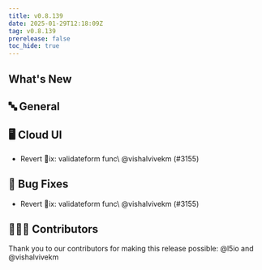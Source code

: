 ```yaml
---
title: v0.8.139
date: 2025-01-29T12:18:09Z
tag: v0.8.139
prerelease: false
toc_hide: true
---
```


## What's New
## 🔤 General
## 🖥 Cloud UI

- Revert ix: validateform func\ @vishalvivekm (#3155)

## 🐛 Bug Fixes

- Revert ix: validateform func\ @vishalvivekm (#3155)

## 👨🏽‍💻 Contributors

Thank you to our contributors for making this release possible:
@l5io and @vishalvivekm

